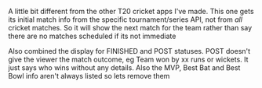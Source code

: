 A little bit different from the other T20 cricket apps I've made. This one gets its initial match info from the specific tournament/series API, not from *all* cricket matches. So it will show the next match for the team rather than say there are no matches scheduled if its not immediate

Also combined the display for FINISHED and POST statuses. POST doesn't give the viewer the match outcome, eg Team won by xx runs or wickets. It just says who wins without any details. Also the MVP, Best Bat and Best Bowl info aren't always listed so lets remove them
